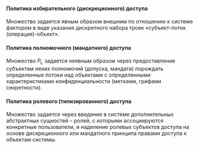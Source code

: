 #### Политика избирательного (дискреционного) доступа

Множество  задается явным образом внешним по отношению к системе фактором в виде указания дискретного набора троек «субъект-поток (операция)-объект».

#### Политика полномочного (мандатного) доступа

Множество $P_L$ задается неявным образом через предоставление субъектам неких полномочий (допуска, мандата) порождать определенные потоки над объектами с определенными характеристиками конфиденциальности (метками, грифами секретности).

#### Политика ролевого (типизированного) доступа

Множество  задается через введение в системе дополнительных абстрактных сущностей – ролей, с которыми ассоциируются конкретные пользователи, и наделение ролевых субъектов доступа на основе дискреционного или мандатного принципа правами доступа к объектам системы.